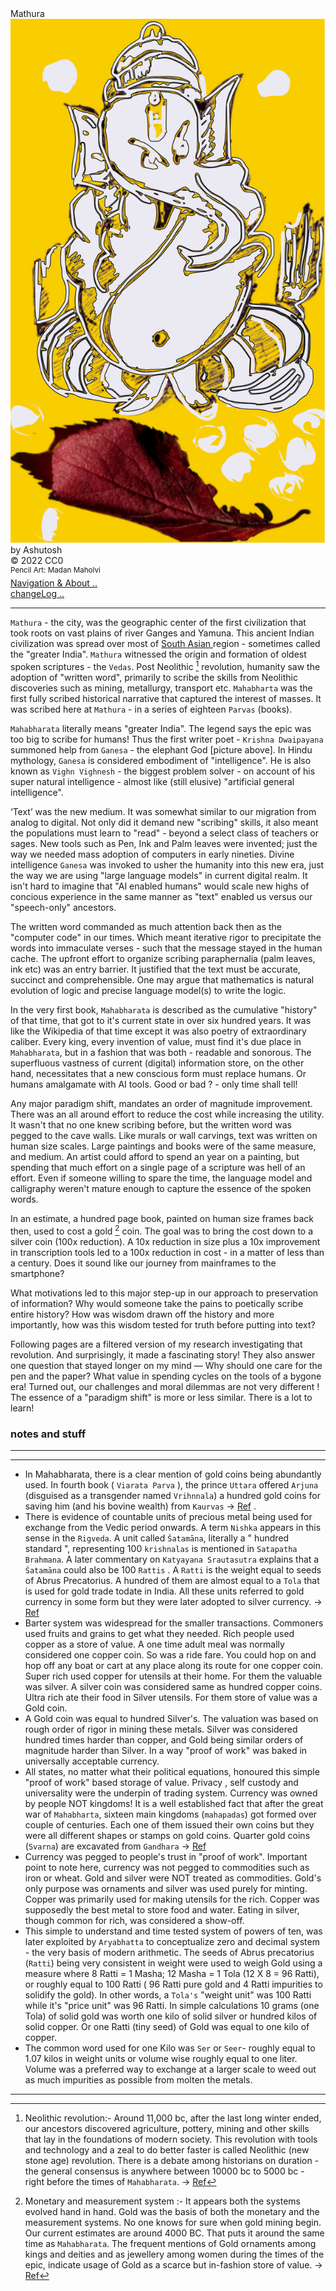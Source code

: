 <div class="cover-huge">Mathura</div>
<div class="centered">
    <img src="./ganesa.svg" alt="ganesay namh" class="responsive">
    
</div>
<div class="cover-medium">by Ashutosh</div>
<div class="cover-small">&copy; 2022 CC0</div>
<div class="cover-small"><sup>Pencil Art: Madan Maholvi</sup></div>
<div class="cover-small">
  <div class="centered">
      <a href="./how.md">Navigation & About .. </a>
  </div>
</div>
<div class="cover-small">
  <div class="centered">
      <a href="./changeLog.md">changeLog .. </a>
  </div>
</div>

<div class="cover-medium">
  <div class="centered">

</div>
</div>

---

`Mathura` - the city, was the geographic center of the first civilization that took roots on vast plains of river Ganges and Yamuna. This  ancient Indian civilization was spread over most of [ South Asian ](https://en.wikipedia.org/wiki/South_Asia) region - sometimes called the "greater India". `Mathura` witnessed the origin and formation of oldest spoken scriptures - the `Vedas`.  Post Neolithic [^neo] revolution, humanity saw the  adoption of "written word", primarily to scribe the skills from Neolithic discoveries such as mining, metallurgy, transport etc. `Mahabharta` was the first fully scribed historical narrative that captured the interest of masses. It was scribed here at `Mathura` -  in a series of eighteen `Parvas` (books). 

`Mahabharata` literally means "greater India". The legend says the epic was too big to scribe for humans! Thus the first writer poet  - `Krishna Dwaipayana` summoned help from `Ganesa` - the elephant God [picture above]. In Hindu mythology, `Ganesa` is considered embodiment of "intelligence". He is also known as `Vighn Vighnesh` - the biggest problem solver - on account of his super natural intelligence - almost like (still elusive) "artificial general intelligence".

‘Text’ was the new medium. It was somewhat similar to our migration from analog to digital. Not only did it demand new "scribing" skills, it also meant the populations must learn to "read" -  beyond a select class of teachers or sages. New tools such as Pen, Ink and Palm leaves were invented; just the way we needed mass adoption of computers in early nineties. Divine intelligence `Ganesa` was invoked to usher the humanity into this new era, just the way we are using "large language models" in current digital realm. It isn't hard to imagine that "AI enabled humans" would scale new highs of concious experience in the same manner as "text" enabled us versus our "speech-only" ancestors.

The written word commanded as much attention back then  as the "computer code" in our times.  Which meant iterative rigor to precipitate the words into immaculate verses - such that the message stayed in the human cache. The upfront effort to organize scribing paraphernalia (palm leaves, ink etc) was an entry barrier. It justified that the text must be accurate, succinct and comprehensible. One may argue that mathematics is natural evolution of logic and precise language model(s) to write the logic.

In the very first book, `Mahabharata` is described as the cumulative "history" of that time, that got to it's current state in over six hundred years. It was like the Wikipedia of that time except it was also poetry of extraordinary caliber. Every king, every invention of value, must find it's due place in `Mahabharata`, but in a fashion that was both - readable and sonorous. The superfluous vastness of current (digital) information store, on the other hand, necessitates that a new conscious form must replace humans. Or humans amalgamate with AI tools. Good or bad ? - only time shall tell!

Any major paradigm shift, mandates an order of magnitude improvement. There was an all around effort to reduce the cost while increasing the utility. It wasn't that no one knew scribing before, but the written word was pegged to the cave walls. Like murals or wall carvings, text was written on human size scales. Large paintings and books were of the same measure, and medium. An artist could afford to spend an year on a painting, but spending that much effort on a single page of a scripture was hell of an effort. Even if someone willing to spare the time, the language model and calligraphy weren't mature enough to capture the essence of the spoken words.


In an estimate, a hundred page book, painted on human size frames back then, used to cost a gold [^gold] coin. The goal was to bring the cost down to a silver coin (100x reduction). A 10x reduction in size plus a 10x improvement in transcription tools led to a 100x reduction in cost -  in a matter of less than a century.  Does it sound like our journey from mainframes to the smartphone?

What motivations led to this major step-up in our approach to preservation of information? Why would someone take the pains to poetically scribe entire history? How was wisdom drawn off the history and more importantly, how was this wisdom tested for truth before putting into text? 

Following pages are a filtered version of my research investigating that revolution. And surprisingly, it made a fascinating story! They also answer one question that stayed longer on my mind — Why should one care for the pen and the paper? What value in spending cycles on the tools of a bygone era! Turned out, our challenges and  moral dilemmas are not very different ! The essence of a "paradigm shift" is more or less similar. There is a lot to learn!


### notes and stuff
----

[^neo]: Neolithic revolution:- Around 11,000 bc, after the last long winter ended, our ancestors discovered agriculture, pottery, mining and other skills that lay in the foundations of modern society. This revolution with tools and technology and a zeal to do better faster is called Neolithic (new stone age) revolution. There is a debate among historians on duration - the  general consensus is anywhere between 10000 bc to 5000 bc -  right before the times of `Mahabharata`. -> [Ref](https://en.wikipedia.org/wiki/Neolithic_Revolution)

---

[^gold]: Monetary and measurement system :-  It appears both the systems evolved hand in hand. Gold was the basis of both the monetary and the measurement systems. No one knows for sure when gold mining begin. Our current estimates are  around 4000 BC. That puts it around the same time as  `Mahabharata`. The frequent mentions of Gold ornaments among kings and deities and as jewellery among women during the times of the epic,  indicate usage of Gold as a scarce but in-fashion store of value.  -> [Ref](https://en.wikipedia.org/wiki/Gold_mining)
- In Mahabharata, there is a clear mention of gold coins being abundantly used. In fourth book ( `Viarata Parva` ), the prince `Uttara` offered `Arjuna` (disguised as a transgender named `Vrihnnala`) a hundred gold coins for saving him (and his bovine wealth) from `Kaurvas` -> [Ref](https://mahabharata.shutri.com/maha04.html?highlight=gol#virata-parva:~:text=%27Listen%2C%20O%20good,set%20me%20free.%27) . 
- There is evidence of countable units of precious metal being used for exchange from the Vedic period onwards. A term `Nishka` appears in this sense in the `Rigveda`. A unit called `Śatamāna`, literally a " hundred standard ", representing 100 `krishnalas` is mentioned in `Satapatha Brahmana`. A later commentary on `Katyayana Srautasutra` explains that a `Śatamāna` could also be 100 `Rattis` . A `Ratti` is the weight equal to seeds of Abrus Precatorius. A hundred of them are almost equal to a `Tola` that is used for gold trade todate in India. All these units referred to gold currency in some form but they were later adopted to silver currency. -> [Ref](https://en.wikipedia.org/wiki/Coinage_of_India#:~:text=There%20is%20evidence,16%5D%5B17%5D)
- Barter system was widespread for the smaller transactions. Commoners used fruits and grains to get what they needed. Rich people used copper as a store of value. A one time adult meal was normally considered one copper coin. So was a ride fare. You could hop on and hop off any boat or cart at any place along its route for one copper coin. Super rich used copper for utensils at their home. For them the valuable was silver. A silver coin was considered same as hundred copper coins.  Ultra rich ate their food in Silver utensils. For them store of value  was a Gold coin. 
- A Gold coin was equal to hundred Silver's.  The valuation was based on rough order of rigor in mining these metals. Silver was considered hundred times harder than copper, and Gold being similar orders of magnitude harder than Silver. In a way "proof of work" was baked in universally acceptable currency. 
- All states, no matter what their political equations, honoured this simple "proof of work" based storage of value. Privacy , self custody and universality were the underpin of trading system. Currency was owned by people NOT kingdoms! It is a well established fact that after the great war of `Mahabharta`, sixteen main kingdoms (`mahapadas`) got formed over couple of centuries. Each one of them issued their own coins but they were all different shapes or stamps on gold coins. Quarter gold coins (`Svarna`) are excavated from `Gandhara` -> [Ref](https://en.wikipedia.org/wiki/Coinage_of_India#:~:text=Quarter%20svarna%20coins%20have%20been%20excavated%20from%20gandhara.)
- Currency was pegged to people's trust in "proof of work". Important point to note here, currency was not pegged to commodities such as iron or wheat. Gold and silver were NOT treated as commodities. Gold's only purpose was ornaments and silver was used purely for minting. Copper was primarily used for making utensils for the rich. Copper was supposedly the best metal to store food and water. Eating in silver, though common for rich, was considered a show-off. 
- This simple to understand and time tested system of powers of ten, was later exploited by `Aryabhatta` to conceptualize zero and decimal system - the very basis of modern arithmetic. The seeds of Abrus precatorius (`Ratti`) being very consistent in weight were used  to weigh Gold using a measure where 8 Ratti = 1 Masha; 12 Masha = 1 Tola (12 X 8 = 96 Ratti), or roughly equal to 100 Ratti ( 96 Ratti pure gold and 4 Ratti impurities to solidify the gold). In other words, a `Tola's` "weight unit" was 100 Ratti while it's "price unit" was 96 Ratti. In simple calculations 10 grams (one Tola) of solid gold was worth one kilo of solid silver or hundred kilos of solid copper. Or one Ratti (tiny seed) of Gold was equal to one kilo of copper. 
- The common word used for one Kilo was `Ser` or `Seer`- roughly equal to 1.07 kilos in weight units  or volume wise roughly equal to one liter. Volume was a preferred way to exchange at a larger scale to weed out as much impurities as possible from molten the metals.


-----



<script
src="https://nostri.chat/public/bundle.js"
data-chat-type="DM"
data-website-owner-pubkey="5af0794606a15b5641e25aa23d04af4cb0d7d5e68b11cacb47e56a4698fca8c4"
data-relays="wss://relay.f7z.io,wss://nos.lol,wss://relay.nostr.band"
></script>
<link rel="stylesheet" href="https://nostri.chat/public/bundle.css">
